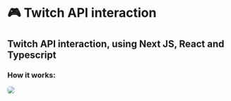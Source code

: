 🎮 Twitch API interaction
=========================

Twitch API interaction, using Next JS, React and Typescript
---------------------------

### How it works: 

<img  style="border-radius: 5px" src="./screenshots/github/twitch-api.gif">
